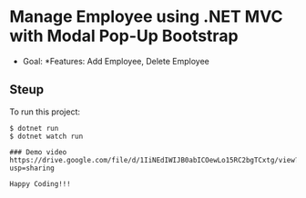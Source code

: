 # Manage Employee using .NET MVC with Modal Pop-Up Bootstrap

- Goal: *Features: Add Employee, Delete Employee

## Steup
To run this project:
```
$ dotnet run
$ dotnet watch run

### Demo video
https://drive.google.com/file/d/1IiNEdIWIJB0abICOewLo15RC2bgTCxtg/view?usp=sharing

Happy Coding!!!

